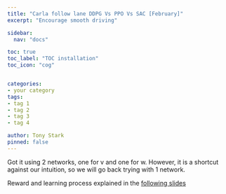 ```yaml
---
title: "Carla follow lane DDPG Vs PPO Vs SAC [February]"
excerpt: "Encourage smooth driving"

sidebar:
  nav: "docs"

toc: true
toc_label: "TOC installation"
toc_icon: "cog"


categories:
- your category
tags:
- tag 1
- tag 2
- tag 3
- tag 4

author: Tony Stark
pinned: false
---
```


Got it using 2 networks, one for v and one for w.
However, it is a shortcut against our intuition, so we will go back trying with 1 network.

Reward and learning process explained in the [following slides](https://docs.google.com/presentation/d/1lz6htlrBFnqldDpudNJacTVVamwpY6tLbXnoU0PA_Xw/edit#slide=id.g28f96688b3f_1_0)